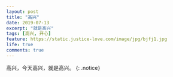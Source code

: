 ```yaml
---
layout: post
title: "高兴"
date: 2019-07-13
excerpt: "就是高兴"
tags: [高兴, 开心]
feature: https://static.justice-love.com/image/jpg/bjfj1.jpg
life: true
comments: true
---
```

高兴，今天高兴，就是高兴。
{: .notice}
